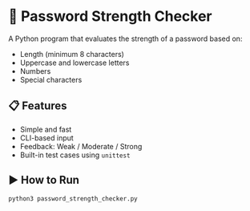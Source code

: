 # 🔐 Password Strength Checker

A Python program that evaluates the strength of a password based on:
- Length (minimum 8 characters)
- Uppercase and lowercase letters
- Numbers
- Special characters

## 📋 Features
- Simple and fast
- CLI-based input
- Feedback: Weak / Moderate / Strong
- Built-in test cases using `unittest`

## ▶️ How to Run

```bash
python3 password_strength_checker.py
